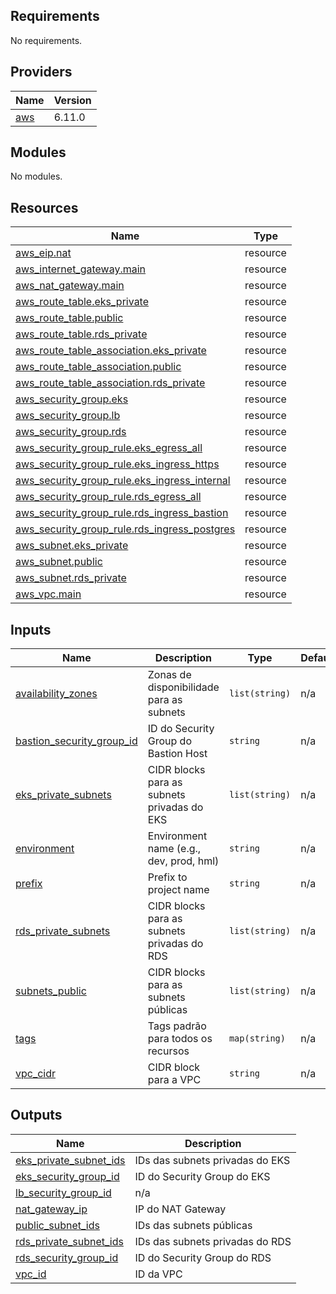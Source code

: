 <!-- BEGIN_TF_DOCS -->
## Requirements

No requirements.

## Providers

| Name | Version |
|------|---------|
| <a name="provider_aws"></a> [aws](#provider\_aws) | 6.11.0 |

## Modules

No modules.

## Resources

| Name | Type |
|------|------|
| [aws_eip.nat](https://registry.terraform.io/providers/hashicorp/aws/latest/docs/resources/eip) | resource |
| [aws_internet_gateway.main](https://registry.terraform.io/providers/hashicorp/aws/latest/docs/resources/internet_gateway) | resource |
| [aws_nat_gateway.main](https://registry.terraform.io/providers/hashicorp/aws/latest/docs/resources/nat_gateway) | resource |
| [aws_route_table.eks_private](https://registry.terraform.io/providers/hashicorp/aws/latest/docs/resources/route_table) | resource |
| [aws_route_table.public](https://registry.terraform.io/providers/hashicorp/aws/latest/docs/resources/route_table) | resource |
| [aws_route_table.rds_private](https://registry.terraform.io/providers/hashicorp/aws/latest/docs/resources/route_table) | resource |
| [aws_route_table_association.eks_private](https://registry.terraform.io/providers/hashicorp/aws/latest/docs/resources/route_table_association) | resource |
| [aws_route_table_association.public](https://registry.terraform.io/providers/hashicorp/aws/latest/docs/resources/route_table_association) | resource |
| [aws_route_table_association.rds_private](https://registry.terraform.io/providers/hashicorp/aws/latest/docs/resources/route_table_association) | resource |
| [aws_security_group.eks](https://registry.terraform.io/providers/hashicorp/aws/latest/docs/resources/security_group) | resource |
| [aws_security_group.lb](https://registry.terraform.io/providers/hashicorp/aws/latest/docs/resources/security_group) | resource |
| [aws_security_group.rds](https://registry.terraform.io/providers/hashicorp/aws/latest/docs/resources/security_group) | resource |
| [aws_security_group_rule.eks_egress_all](https://registry.terraform.io/providers/hashicorp/aws/latest/docs/resources/security_group_rule) | resource |
| [aws_security_group_rule.eks_ingress_https](https://registry.terraform.io/providers/hashicorp/aws/latest/docs/resources/security_group_rule) | resource |
| [aws_security_group_rule.eks_ingress_internal](https://registry.terraform.io/providers/hashicorp/aws/latest/docs/resources/security_group_rule) | resource |
| [aws_security_group_rule.rds_egress_all](https://registry.terraform.io/providers/hashicorp/aws/latest/docs/resources/security_group_rule) | resource |
| [aws_security_group_rule.rds_ingress_bastion](https://registry.terraform.io/providers/hashicorp/aws/latest/docs/resources/security_group_rule) | resource |
| [aws_security_group_rule.rds_ingress_postgres](https://registry.terraform.io/providers/hashicorp/aws/latest/docs/resources/security_group_rule) | resource |
| [aws_subnet.eks_private](https://registry.terraform.io/providers/hashicorp/aws/latest/docs/resources/subnet) | resource |
| [aws_subnet.public](https://registry.terraform.io/providers/hashicorp/aws/latest/docs/resources/subnet) | resource |
| [aws_subnet.rds_private](https://registry.terraform.io/providers/hashicorp/aws/latest/docs/resources/subnet) | resource |
| [aws_vpc.main](https://registry.terraform.io/providers/hashicorp/aws/latest/docs/resources/vpc) | resource |

## Inputs

| Name | Description | Type | Default | Required |
|------|-------------|------|---------|:--------:|
| <a name="input_availability_zones"></a> [availability\_zones](#input\_availability\_zones) | Zonas de disponibilidade para as subnets | `list(string)` | n/a | yes |
| <a name="input_bastion_security_group_id"></a> [bastion\_security\_group\_id](#input\_bastion\_security\_group\_id) | ID do Security Group do Bastion Host | `string` | n/a | yes |
| <a name="input_eks_private_subnets"></a> [eks\_private\_subnets](#input\_eks\_private\_subnets) | CIDR blocks para as subnets privadas do EKS | `list(string)` | n/a | yes |
| <a name="input_environment"></a> [environment](#input\_environment) | Environment name (e.g., dev, prod, hml) | `string` | n/a | yes |
| <a name="input_prefix"></a> [prefix](#input\_prefix) | Prefix to project name | `string` | n/a | yes |
| <a name="input_rds_private_subnets"></a> [rds\_private\_subnets](#input\_rds\_private\_subnets) | CIDR blocks para as subnets privadas do RDS | `list(string)` | n/a | yes |
| <a name="input_subnets_public"></a> [subnets\_public](#input\_subnets\_public) | CIDR blocks para as subnets públicas | `list(string)` | n/a | yes |
| <a name="input_tags"></a> [tags](#input\_tags) | Tags padrão para todos os recursos | `map(string)` | n/a | yes |
| <a name="input_vpc_cidr"></a> [vpc\_cidr](#input\_vpc\_cidr) | CIDR block para a VPC | `string` | n/a | yes |

## Outputs

| Name | Description |
|------|-------------|
| <a name="output_eks_private_subnet_ids"></a> [eks\_private\_subnet\_ids](#output\_eks\_private\_subnet\_ids) | IDs das subnets privadas do EKS |
| <a name="output_eks_security_group_id"></a> [eks\_security\_group\_id](#output\_eks\_security\_group\_id) | ID do Security Group do EKS |
| <a name="output_lb_security_group_id"></a> [lb\_security\_group\_id](#output\_lb\_security\_group\_id) | n/a |
| <a name="output_nat_gateway_ip"></a> [nat\_gateway\_ip](#output\_nat\_gateway\_ip) | IP do NAT Gateway |
| <a name="output_public_subnet_ids"></a> [public\_subnet\_ids](#output\_public\_subnet\_ids) | IDs das subnets públicas |
| <a name="output_rds_private_subnet_ids"></a> [rds\_private\_subnet\_ids](#output\_rds\_private\_subnet\_ids) | IDs das subnets privadas do RDS |
| <a name="output_rds_security_group_id"></a> [rds\_security\_group\_id](#output\_rds\_security\_group\_id) | ID do Security Group do RDS |
| <a name="output_vpc_id"></a> [vpc\_id](#output\_vpc\_id) | ID da VPC |
<!-- END_TF_DOCS -->
